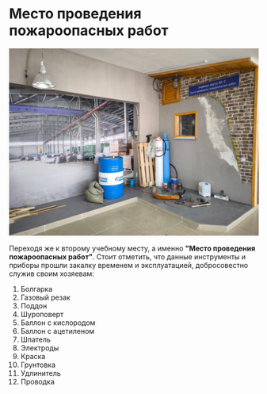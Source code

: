 # Место проведения пожароопасных работ
![Что-то](IMG_8065.JPG "Место проведения пожароопасных работ")

Переходя же к второму учебному месту, а именно **"Место проведения пожароопасных работ"**. Стоит отметить, что данные инструменты и приборы прошли закалку временем и эксплуатацией, добросовестно служив своим хозяевам:
1. Болгарка 
2. Газовый резак 
3. Поддон 
4. Шуроповерт 
5. Баллон с кислородом
6. Баллон с ацетиленом 
7. Шпатель 
8. Электроды 
9. Краска 
10. Грунтовка
11. Удлинитель
12. Проводка 
